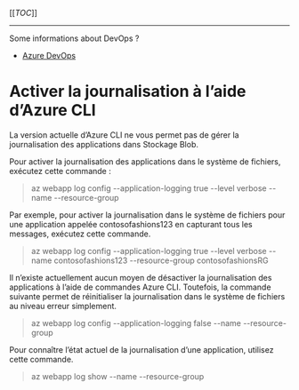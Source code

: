 [[_TOC_]]

---

Some informations about DevOps ? 
* [Azure DevOps](docs/cloud/azure_devops.md)

# Activer la journalisation à l’aide d’Azure CLI

La version actuelle d’Azure CLI ne vous permet pas de gérer la journalisation des applications dans Stockage Blob. 

Pour activer la journalisation des applications dans le système de fichiers, exécutez cette commande :

> az webapp log config --application-logging true --level verbose --name <app-name> --resource-group <resource-group-name>

Par exemple, pour activer la journalisation dans le système de fichiers pour une application appelée contosofashions123 en capturant tous les messages, exécutez cette commande.

> az webapp log config --application-logging true --level verbose --name contosofashions123 --resource-group contosofashionsRG

Il n’existe actuellement aucun moyen de désactiver la journalisation des applications à l’aide de commandes Azure CLI.
Toutefois, la commande suivante permet de réinitialiser la journalisation dans le système de fichiers au niveau erreur simplement.

> az webapp log config --application-logging false --name <app-name> --resource-group <resource-group-name>

Pour connaître l’état actuel de la journalisation d’une application, utilisez cette commande.

> az webapp log show --name <app-name> --resource-group <resource-group-name>